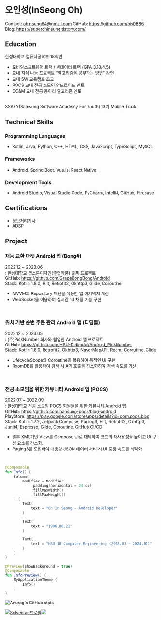 # 오인성(InSeong Oh)
Contact: ohinsung64@gmail.com    GitHub: https://github.com/ois0886 <br>
Blog: https://superohinsung.tistory.com/

## Education
한성대학교 컴퓨터공학부 18학번
- 모바일소프트웨어 트랙 / 빅데이터 트랙 (GPA 3.18/4.5)
- 교내 지식 나눔 프로젝트 “알고리즘을 공부하는 방법” 강연
- 교내 SW 교육캠프 조교
- POCS 교내 전공 소모인 안드로이드 멘토
- DC&M 교내 전공 동아리 알고리즘 멘토
<br>
SSAFY(Samsung Software Academy For Youth) 13기 Mobile Track

## Technical Skills
### Programming Languages 
- Kotlin, Java, Python, C++, HTML, CSS, JavaScript, TypeScript, MySQL
### Frameworks
- Android, Spring Boot, Vue.js, React Native,
### Development Tools
- Android Studio, Visual Studio Code, PyCharm, IntelliJ, GitHub, Firebase

## Certifications
- 정보처리기사
- ADSP

## Project
### 재능 교환 마켓 Android 앱 (Bong#)
2022.12 ~ 2023.06<br>
: 한성대학교 캡스톤디자인(졸업작품) 출품 프로젝트<br>
GitHub: https://github.com/GrapeBongBong/Android<br>
Stack: Kotlin 1.8.0, Hilt, Retrofit2, Okhttp3, Glide, Coroutine<br>
- MVVM과 Repository 패턴을 적용한 앱 아키텍처 개선
- WebSocket을 이용하여 실시간 1:1 채팅 기능 구현
<br>

### 위치 기반 순번 주문 관리 Android 앱 (디딤돌)
2022.12 ~ 2023.05<br>
: (주)PickNumber 회사와 협업한 Android 앱 프로젝트<br>
GitHub: https://github.com/HSU-Didimdol/Android_PickNumber<br>
Stack: Kotlin 1.8.0, Retrofit2, Okhttp3, NaverMapAPi, Room, Coroutine, Glide<br>
- LifecycleScope와 Coroutine을 활용하여 동적인 Ui 구현
- RoomDB를 활용하여 검색 시 API 호출을 최소화하여 검색 속도를 개선
<br>

### 전공 소모임을 위한 커뮤니티 Android 앱 (POCS)
2022.07 ~ 2022.09<br>
: 한성대학교 전공 소모임 POCS 회원들을 위한 커뮤니티 Android 앱<br>
GitHub: https://github.com/hansung-pocs/blog-android<br>
PlayStore: https://play.google.com/store/apps/details?id=com.pocs.blog<br>
Stack: Kotlin 1.7.2, Jetpack Compose, Paging3, Hilt, Retrofit2, Okhttp3, Junit4, Espresso, Glide, Coroutine, GitHub CI/CD<br>
- 일부 XML기반 View를 Compose Ui로 대체하여 코드의 재사용성을 높이고 Ui 구성 요소를 간소화.
- Paging3를 도입하여 대용량 JSON 데이터 처리 시 Ui 로딩 속도를 최적화
<br>

```kotlin
@Composable
fun Info() {
    Column(
        modifier = Modifier
            .padding(horizontal = 24.dp)
            .fillMaxWidth()
            .fillMaxHeight()
    ) {
        Text(
            text = "Oh In Seong - Android Developer"
        )

        Text(
            text = "1996.06.21"
        )

        Text(
            text = "HSU 18 Computer Engineering (2018.03 ~ 2024.02)"
        )
    }
}

@Preview(showBackground = true)
@Composable
fun InfoPreview() {
    MyApplicationTheme {
        Info()
    }
}
```

![Anurag's GitHub stats](https://github-readme-stats.vercel.app/api?username=ois0886&show_icons=true&theme=dark)

[![Solved.ac프로필](http://mazassumnida.wtf/api/v2/generate_badge?boj=ois0886)](https://solved.ac/ois0886)<img src="http://mazandi.herokuapp.com/api?handle=ois0886&theme=warm"/>
